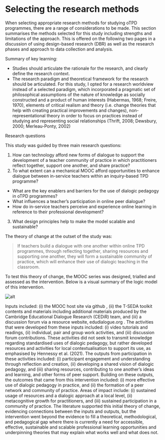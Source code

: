 # Selecting the research methods

When selecting appropriate research methods for studying oTPD programmes, there are a range of considerations to be made. This section summarises the methods selected for this study including strengths and limitations of the approach. This is offered on the following two pages in a discussion of using design-based research (DBR) as well as the research phases and approach to data collection and analysis.

Summary of key learning:
- Studies should articulate the rationale for the research, and clearly define the research context.
- The research paradigm and theoretical framework for the research should be articulated. For this study, I opted for a research worldview instead of a selected paradigm, which incorporated a pragmatic set of philosophical assumptions of the nature of knowledge as socially constructed and a product of human interests (Habermas, 1968; Freire, 1970), elements of critical realism and theory (i.e. change theories that help with creating practical improvements and changes), non-representational theory in order to focus on practices instead of studying and representing social relationships (Thrift, 2008; Dewsbury, 2000; Merleau-Ponty, 2002)

Research questions

This study was guided by three main research questions:

1. How can technology afford new forms of dialogue to support the development of a teacher community of practice in which practitioners reflect together, support one another, and share practice?
2. To what extent can a mechanical MOOC afford opportunities to enhance dialogue between in-service teachers within an inquiry-based TPD programme?
- What are the key enablers and barriers for the use of dialogic pedagogy in oTPD programmes?
- What influences a teacher’s participation in online peer dialogue?
- How do in-service teachers perceive and experience online learning in reference to their professional development?
3. What design principles help to make the model scalable and sustainable?

The theory of change at the outset of the study was:

> If teachers build a dialogue with one another within online TPD programmes, through reflecting together, sharing resources and supporting one another, they will form a sustainable community of practice, which will enhance their use of dialogic teaching in the classroom.

To test this theory of change, the MOOC series was designed, trialled and assessed as the intervention. Below is a visual summary of the logic model of this intervention.

![alt](https://mbrugha.github.io/dissertation/img/logicmodel.png)
 
Inputs included: (i) the MOOC host site via github , (ii) the T-SEDA toolkit contents and materials including additional materials produced by the Cambridge Educational Dialogue Research (CEDiR) team, and (iii) a discussion forum via a resource website, edudialogue.org . The activities that were developed from these inputs included: (i) video tutorials and readings, (ii) individual, pair and group work activities, and (iii) discussion forum contributions. These activities did not seek to transmit knowledge regarding standardised uses of dialogic pedagogy, but rather developed resources and activities for local contextualisation to support its use, as emphasised by Hennessy et al. (2021). The outputs from participation in these activities included: (i) participant engagement and understanding through reflection and creation, (ii) developing a shared vision of dialogic pedagogy, and (iii) sharing resources, contributing to one another’s ideas and learning, and other forms of peer support. Building on these outputs, the outcomes that came from this intervention included: (i) more effective use of dialogic pedagogy in practice, and (ii) the formation of a peer network and community of practice. Areas of impact include: (i) sustained usage of resources and a dialogic approach at a local level, (ii) metacognitive growth for practitioners, and (iii) sustained participation in a community of practice. The literature supported this initial theory of change, evidencing connections between the inputs and outputs, but the intervention went beyond the evidence to fill a theoretical, methodological, and pedagogical gap where there is currently a need for accessible, effective, sustainable and scalable professional learning opportunities and underpinning theories that may explain what works well and what does not.
